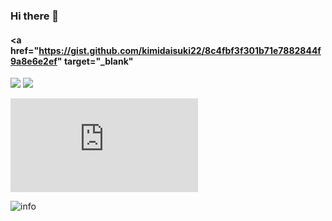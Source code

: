 ### Hi there 👋

 <!-- waka-box start -->
#### <a href="https://gist.github.com/kimidaisuki22/8c4fbf3f301b71e7882844f9a8e6e2ef" target="_blank"
 <!-- waka-box end -->
 <script src="https://gist.github.com/kimidaisuki22/8c4fbf3f301b71e7882844f9a8e6e2ef.js"></script>
 
![](http://antzuhl.cn:4000/get/@kimidaisuki22)
![](https://visitor-badge.glitch.me/badge?page_id=kimidaisuki22)

![](https://gist.github.com/kimidaisuki22/8c4fbf3f301b71e7882844f9a8e6e2ef.js)
 

![info](https://github-readme-stats.vercel.app/api?username=kimidaisuki22&show_icons=true&count_private=true&hide=prs&theme=default_repocard)
<!--
**kimidaisuki22/kimidaisuki22** is a ✨ _special_ ✨ repository because its `README.md` (this file) appears on your GitHub profile.

Here are some ideas to get you started:

- 🔭 I’m currently working on ...
- 🌱 I’m currently learning ...
- 👯 I’m looking to collaborate on ...
- 🤔 I’m looking for help with ...
- 💬 Ask me about ...
- 📫 How to reach me: ...
- 😄 Pronouns: ...
- ⚡ Fun fact: ...
-->
